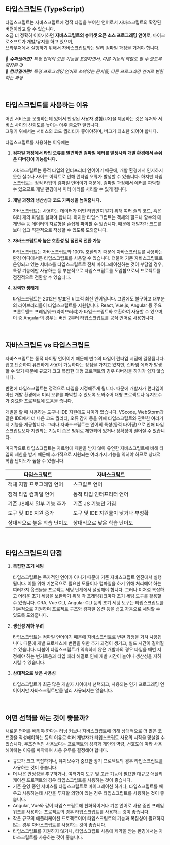 ## 타입스크립트 (TypeScript)

타입스크립트는 자바스크립트에 정적 타입을 부여한 언어로서 자바스크립트의 확장된 버전이라고 할 수 있습니다.<br />
조금 더 정확히 이야기하면 **자바스크립트의 슈퍼셋 오픈 소스 프로그래밍 언어**로, 마이크로소프트가 개발/유지를 하고 있으며,<br />
브라우저에서 실행하기 위해서 자바스크립트와는 달리 컴파일 과정을 거쳐야 합니다.

*📌 **슈퍼셋이란?** 특정 언어의 모든 기능을 포함하면서, 다른 기능의 역할도 할 수 있도록 확장된 것<br />
📌 **컴파일이란?** 특정 프로그래밍 언어로 쓰여있는 문서를, 다른 프로그래밍 언어로 변환하는 과정*

<br />

## 타입스크립트를 사용하는 이유

어떤 서비스를 운영하는데 있어서 안정된 사용자 경험(UX)을 제공하는 것은 유저와 서비스 사이의 신뢰도를 높이는 아주 중요한 일입니다.<br />
그렇기 위해서는 서비스의 코드 퀄리티가 좋아야하며, 버그가 최소한 되어야 합니다.

타입스크립트를 사용하는 이유에는

1. **컴파일 과정에서 타입 오류를 발견하면 컴파일 에러를 발생시켜 개발 환경에서 손쉬운 디버깅이 가능합니다.**
    
    자바스크립트는 동적 타입의 인터프리터 언어이기 때문에, 개발 환경에서 인지하지 못한 실수나 사이드 이펙트로 인해 런타임 오류가 발생할 수 있습니다. 하지만 타입스크립트는 정적 타입의 컴파일 언어이기 때문에, 컴파일 과정에서 에러를 파악할 수 있으므로 개발 환경에서 미리 에러를 처리할 수 있게 됩니다.
    
2. **개발 과정의 생산성과 코드 가독성을 높여줍니다.**
    
    자바스크립트는 사용하는 데이터가 어떤 타입인지 알기 위해 여러 줄의 코드, 혹은 여러 개의 파일을 살펴야 합니다. 하지만 타입스크립트는 객체의 필드나 함수의 매개변수 등 데이터의 자료형을 손쉽게 파악할 수 있습니다. 때문에 개발자가 코드를 보다 쉽고 직관적으로 작성할 수 있도록 도와줍니다.
    
3. **자바스크립트와 높은 호환성 및 점진적 전환 가능**
    
    타입스크립트는 자바스크립트와 100% 호환되기 때문에 자바스크립트를 사용하는 환경 어디에서든 타입스크립트를 사용할 수 있습니다. 더불어 기존 자바스크립트로 운영되고 있는 서비스를 타입스크립트로 전체 마이그레이션하는 것이 부담일 경우, 특정 기능에만 사용하는 등 부분적으로 타입스크립트를 도입함으로써 프로젝트를 점진적으로 전환할 수 있습니다.
    
4. **강력한 생태계**
    
    타입스크립트는 2012년 발표된 비교적 최신 언어입니다. 그럼에도 불구하고 대부분의 라이브러리들이 타입스크립트를 지원합니다. React, Vue.js, Angular 등 주요 프론트엔드 프레임워크(라이브러리)가 타입스크립트와 호환하여 사용할 수 있으며, 이 중 Angular의 경우는 버전 2부터 타입스크립트를 공식 언어로 사용합니다.

<br />

## 자바스크립트 vs 타입스크립트

자바스크립트는 동적 타이핑 언어이기 때문에 변수의 타입이 런타임 시점에 결정됩니다. 쉽고 단순하여 유연하게 사용이 가능하다는 장점을 가지고 있지만, 런타임 에러가 발생할 수 있기 때문에 규모가 크고 복잡한 대형 프로젝트의 경우 디버깅을 하기가 쉽지 않습니다.

반면에 타입스크립트는 정적으로 타입을 지정해주게 됩니다. 때문에 개발자가 런타임이 아닌 개발 환경에서 미리 오류를 파악할 수 있도록 도와주어 대형 프로젝트나 유지보수가 중요한 프로젝트에 도움을 줍니다.

개발을 할 때 사용하는 도구나 IDE 지원에도 차이가 있습니다. VScode, WebStorm과 같은 IDE에서 더 나은 코드 퀄리티, 오류 감지 등을 위해 타입스크립트와 관련한 여러가지 기능을 제공합니다. 그러나 자바스크립트는 언어의 특성(동적 타이핑)으로 인해 타입스크립트보다 지원되는 기능이 좁은 범위로 제한되어 있거나 정확성이 떨어질 수 있습니다.

마지막으로 타입스크립트는 자료형에 제한을 받지 않아 유연한 자바스크립트에 비해 타입의 제한을 받기 때문에 추가적으로 지원되는 여러가지 기능을 익혀야 하므로 상대적 학습 난이도가 높을 수 있습니다.

| 타입스크립트 | 자바스크립트 |
| --- | --- |
| 객체 지향 프로그래밍 언어 | 스크립트 언어 |
| 정적 타입 컴파일 언어 | 동적 타입 인터프리터 언어 |
| 기존 JS에서 일부 기능 추가 | 기존 JS 기능만 가짐 |
| 도구 및 IDE 지원 증가 | 도구 및 IDE 지원률이 낮거나 부정확 |
| 상대적으로 높은 학습 난이도 | 상대적으로 낮은 학습 난이도 |

<br />

## 타입스크립트의 단점

1. **복잡한 초기 세팅**
    
    타입스크립트는 독자적인 언어가 아니기 때문에 기존 자바스크립트 엔진에서 실행됩니다. 이를 위해 기본적으로 필요한 모듈이나 컴파일을 하기 위해 처리해야 하는 여러가지 옵션들을 프로젝트 세팅 단계에서 설정해야 합니다. 그러나 이처럼 복잡하고 어려운 초기 세팅을 보완하기 위해 각 프레임워크마다 초기 세팅 도구를 활용할 수 있습니다. CRA, Vue CLI, Angular CLI 등의 초기 세팅 도구는 타입스크립트를 기본적으로 지원하며 프로젝트 구조와 컴파일 옵션 등을 쉽고 자동으로 세팅할 수 있도록 도와줍니다.
    
2. **생산성 저하 우려**
    
    타입스크립트는 컴파일 언어이기 때문에 자바스크립트로 변환 과정을 거쳐 사용됩니다. 때문에 개발 프로세스에 변환을 위한 추가 과정이 생기고, 빌드 시간이 길어질 수 있습니다. 더불어 타입스크립트가 익숙하지 않은 개발자의 경우 타입을 매번 지정해야 하는 번거로움과 타입 에러 해결로 인해 개발 시간이 늘어나 생산성을 저하시킬 수 있습니다.
    
3. **상대적으로 낮은 사용성**
    
    타입스크립트가 최근 많은 개발자 사이에서 선택되고, 사용되는 인기 프로그래밍 언어이지만 자바스크립트만큼 널리 사용되지는 않습니다. 
    
<br />

## 어떤 선택을 하는 것이 좋을까?

새로운 언어를 배워야 한다는 러닝 커브나 자바스크립트에 의해 상대적으로 더 많은 코드량을 작성해야하는 등의 이유로 여러 개발자가 타입스크립트 사용의 시작을 망설일 수 있습니다. 무조건적인 사용보다는 프로젝트의 성격과 개인의 역량, 선호도에 따라 사용해야하는 이유를 파악하여 사용 유무를 결정해야 합니다.

- 규모가 크고 복잡하거나, 유지보수가 중요한 장기 프로젝트의 경우 타입스크립트를 사용하는 것이 좋습니다.
- 더 나은 안정성을 추구하거나, 여러가지 도구 및 고급 기능이 필요한 대규모 애플리케이션 프로젝트의 경우 타입스크립트를 사용하는 것이 좋습니다.
- 기존 운영 중인 서비스를 타입스크립트로 마이그레이션 하거나, 타입스크립트를 배우고 사용하는데 시간을 투자할 의향이 있는 경우 타입스크립트를 사용하는 것이 좋습니다.
- Angular, Vue와 같이 타입스크립트에 친화적이거나 기본 언어로 사용 중인 프레임워크를 사용하는 프로젝트의 경우 타입스크립트를 사용하는 것이 좋습니다.
- 작은 규모의 애플리케이션 프로젝트이며 타입스크립트의 기능과 복잡성이 필요하지 않는 경우 자바스크립트를 사용하는 것이 좋습니다.
- 타입스크립트를 지원하지 않거나, 타입스크립트 사용에 제약을 받는 환경에서는 자바스크립트를 사용하는 것이 좋습니다.
